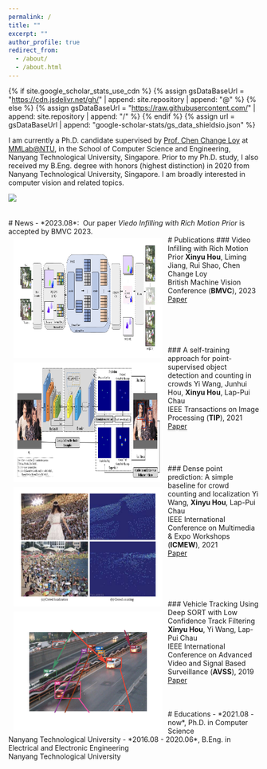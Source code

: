 ```yaml
---
permalink: /
title: ""
excerpt: ""
author_profile: true
redirect_from: 
  - /about/
  - /about.html
---
```


{% if site.google_scholar_stats_use_cdn %}
{% assign gsDataBaseUrl = "https://cdn.jsdelivr.net/gh/" | append: site.repository | append: "@" %}
{% else %}
{% assign gsDataBaseUrl = "https://raw.githubusercontent.com/" | append: site.repository | append: "/" %}
{% endif %}
{% assign url = gsDataBaseUrl | append: "google-scholar-stats/gs_data_shieldsio.json" %}

<span class='anchor' id='about-me'></span>

I am currently a Ph.D. candidate supervised by <a href="https://www.mmlab-ntu.com/person/ccloy/">Prof. Chen Change Loy</a> at <a href="https://www.mmlab-ntu.com/"> MMLab@NTU</a>, in the School of Computer Science and Engineering, Nanyang Technological University, Singapore. Prior to my Ph.D. study, I also received my B.Eng. degree with honors (highest distinction) in 2020 from Nanyang Technological University, Singapore. I am broadly interested in computer vision and related topics.

<a href='https://scholar.google.com/citations?user=90lIt2QAAAAJ'><img src="https://img.shields.io/endpoint?url={{ url | url_encode }}&logo=Google%20Scholar&labelColor=f6f6f6&color=9cf&style=flat&label=citations"></a>


<br />
# News
- *2023.08*: &nbsp;Our paper <i>Viedo Infilling with Rich Motion Prior</i> is accepted by BMVC 2023. 


<br />
# Publications 

<img style="float: left; margin:5px 10px" src="images/virmp.jpg" width="300" height="240">
### Video Infilling with Rich Motion Prior
<strong>Xinyu Hou</strong>, Liming Jiang, Rui Shao, Chen Change Loy<br />
British Machine Vision Conference (<strong>BMVC</strong>), 2023<br />
<a href="">Paper</a>
<br />
<br />
<br />
<br />
<br />

<img style="float: left; margin:5px 10px" src="images/wangyi2.jpg" width="300" height="240">
<br />
### A self-training approach for point-supervised object detection and counting in crowds
Yi Wang, Junhui Hou, <strong>Xinyu Hou</strong>, Lap-Pui Chau<br />
IEEE Transactions on Image Processing (<strong>TIP</strong>), 2021<br />
<a href="https://ieeexplore.ieee.org/abstract/document/9347744">Paper</a>
<br />
<br />
<br />
<br />

<img style="float: left; margin:5px 10px" src="images/wangyi1.jpg" width="300" height="240">
<br />
### Dense point prediction: A simple baseline for crowd counting and localization
Yi Wang, <strong>Xinyu Hou</strong>, Lap-Pui Chau<br />
IEEE International Conference on Multimedia & Expo Workshops (<strong>ICMEW</strong>), 2021<br />
<a href="https://ieeexplore.ieee.org/abstract/document/9347744">Paper</a>
<br />
<br />
<br />
<br />
<br />

<img style="float: left; margin:5px 10px" src="images/dslcf.jpg" width="300" height="240">
<br />
### Vehicle Tracking Using Deep SORT with Low Confidence Track Filtering
<strong>Xinyu Hou</strong>, Yi Wang, Lap-Pui Chau<br />
IEEE International Conference on Advanced Video and Signal Based Surveillance (<strong>AVSS</strong>), 2019<br />
<a href="https://ieeexplore.ieee.org/abstract/document/8909903">Paper</a>
<br />
<br />
<br />


<br />
# Educations
- *2021.08 - now*, Ph.D. in Computer Science <br /> Nanyang Technological University
- *2016.08 - 2020.06*, B.Eng. in Electrical and Electronic Engineering  <br /> Nanyang Technological University
<br />
